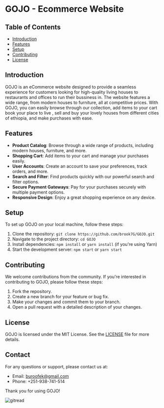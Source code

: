 # GOJO - Ecommerce Website

## Table of Contents
- [Introduction](#introduction)
- [Features](#features)
- [Setup](#setup)
- [Contributing](#contributing)
- [License](#license)

## Introduction
GOJO is an eCommerce website designed to provide a seamless experience for customers looking for high-quality living houses to restaurants and offices to run their bussiness in. The website features a wide range, from modern houses to furniture, all at competitive prices. With GOJO, you can easily browse through our collection, add items to your cart book your place to live , sell and buy your lovely houses from different cities of ethiopia, and make purchases with ease.

## Features
- **Product Catalog**: Browse through a wide range of products, including modern houses, furniture, and more.
- **Shopping Cart**: Add items to your cart and manage your purchases easily.
- **User Accounts**: Create an account to save your preferences, track orders, and more.
- **Search and Filter**: Find products quickly with our powerful search and filter options.
- **Secure Payment Gateways**: Pay for your purchases securely with multiple payment options.
- **Responsive Design**: Enjoy a great shopping experience on any device.

## Setup
To set up GOJO on your local machine, follow these steps:
1. Clone the repository: `git clone https://github.com/brook7G/GOJO.git`
2. Navigate to the project directory: `cd GOJO`
3. Install dependencies: `npm install` or `yarn install` (if you're using Yarn)
4. Start the development server: `npm start` or `yarn start`

## Contributing
We welcome contributions from the community. If you're interested in contributing to GOJO, please follow these steps:
1. Fork the repository.
2. Create a new branch for your feature or bug fix.
3. Make your changes and commit them to your branch.
4. Open a pull request with a detailed description of your changes.

## License
GOJO is licensed under the MIT License. See the [LICENSE](LICENSE) file for more details.

## Contact
For any questions or support, please contact us at:
- Email: buroofek@gmail.com
- Phone: +251-938-741-514

Thank you for using GOJO!


![gitread](https://github.com/brook7G/GOJO/assets/153283028/425ef54b-3ce3-4a71-bbdd-6c4d4bc47d2d)
